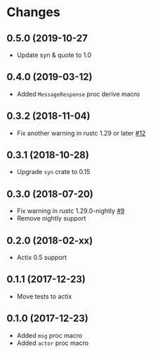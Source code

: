 # Changes

## 0.5.0 (2019-10-27
* Update syn & quote to 1.0


## 0.4.0 (2019-03-12)
* Added `MessageResponse` proc derive macro


## 0.3.2 (2018-11-04)
* Fix another warning in rustc 1.29 or later [#12]


## 0.3.1 (2018-10-28)
* Upgrade `syn` crate to 0.15


## 0.3.0 (2018-07-20)
* Fix warning in rustc 1.29.0-nightly [#9]
* Remove nightly support


## 0.2.0 (2018-02-xx)
* Actix 0.5 support


## 0.1.1 (2017-12-23)
* Move tests to actix


## 0.1.0 (2017-12-23)
* Added `msg` proc macro
* Added `actor` proc macro

<!-- PR Links -->

[#12]: https://github.com/actix/actix-derive/pull/12
[#9]: https://github.com/actix/actix-derive/pull/9

